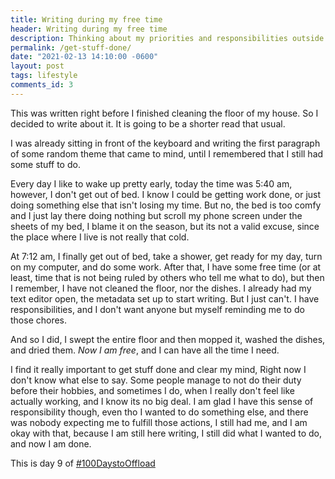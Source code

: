 ```yaml
---
title: Writing during my free time
header: Writing during my free time
description: Thinking about my priorities and responsibilities outside of this blog
permalink: /get-stuff-done/
date: "2021-02-13 14:10:00 -0600"
layout: post
tags: lifestyle
comments_id: 3
---
```


This was written right before I finished cleaning the floor of my house. So I decided to write about it. It is going to be a shorter read that usual.

I was already sitting in front of the keyboard and writing the first paragraph of some random theme that came to mind, until I remembered that I still had some stuff to do.

Every day I like to wake up pretty early, today the time was 5:40 am, however, I don't get out of bed. I know I could be getting work done, or just doing something else that isn't losing my time. But no, the bed is too comfy and I just lay there doing nothing but scroll my phone screen under the sheets of my bed, I blame it on the season, but its not a valid excuse, since the place where I live is not really that cold.

At 7:12 am, I finally get out of bed, take a shower, get ready for my day, turn on my computer, and do some work. After that, I have some free time (or at least, time that is not being ruled by others who tell me what to do), but then I remember, I have not cleaned the floor, nor the dishes. I already had my text editor open, the metadata set up to start writing. But I just can't. I have responsibilities, and I don't want anyone but myself reminding me to do those chores.

And so I did, I swept the entire floor and then mopped it, washed the dishes, and dried them. *Now I am free*, and I can have all the time I need.

I find it really important to get stuff done and clear my mind, Right now I don't know what else to say. Some people manage to not do their duty before their hobbies, and sometimes I do, when I really don't feel like actually working, and I know its no big deal. I am glad I have this sense of responsibility though, even tho I wanted to do something else, and there was nobody expecting me to fulfill those actions, I still had me, and I am okay with that, because I am still here writing, I still did what I wanted to do, and now I am done.

This is day 9 of [#100DaystoOffload](https://100daystooffload.com) 

